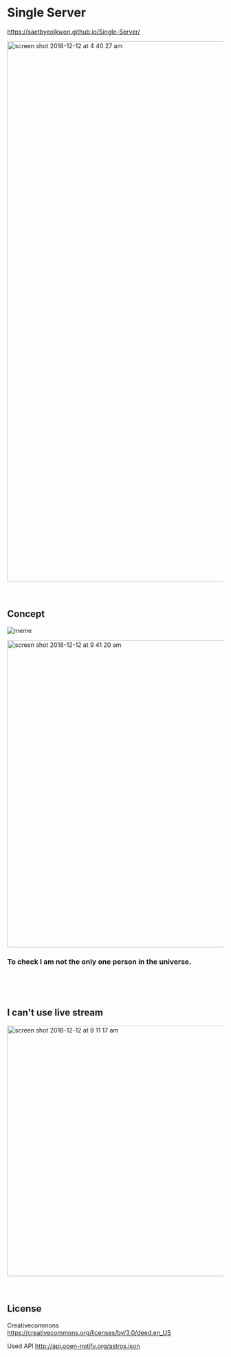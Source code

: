 # Single Server

https://saetbyeolkwon.github.io/Single-Server/

<img width="1257" alt="screen shot 2018-12-12 at 4 40 27 am" src="https://user-images.githubusercontent.com/43006719/49860873-a8147680-fdc8-11e8-8776-f3e7ce1930f2.png">

<br>
<br>
<br>

## Concept
![meme](https://user-images.githubusercontent.com/43006719/49876623-bc209e00-fdf1-11e8-84fb-7efa6fb4a237.jpg)

<img width="715" alt="screen shot 2018-12-12 at 9 41 20 am" src="https://user-images.githubusercontent.com/43006719/49876891-449f3e80-fdf2-11e8-911b-b10691b2b2ed.png">

### To check I am not the only one person in the universe. 

<br>
<br>
<br>

## I can't use live stream
<img width="583" alt="screen shot 2018-12-12 at 9 11 17 am" src="https://user-images.githubusercontent.com/43006719/49876624-bc209e00-fdf1-11e8-985e-146f745cd34a.png">

<br>
<br>
<br>

## License
Creativecommons
https://creativecommons.org/licenses/by/3.0/deed.en_US

Used API
http://api.open-notify.org/astros.json


